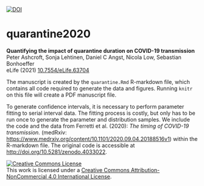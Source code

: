 [![DOI](https://zenodo.org/badge/298576397.svg)](https://zenodo.org/badge/latestdoi/298576397)

# quarantine2020

**Quantifying the impact of quarantine duration on COVID-19 transmission**<br>
Peter Ashcroft, Sonja Lehtinen, Daniel C Angst, Nicola Low, Sebastian Bonhoeffer<br>
eLife (2021) [10.7554/eLife.63704](https://doi.org/10.7554/eLife.63704)


The manuscript is created by the `quarantine.Rmd` R-markdown file, which contains all code required to generate the data and figures.
Running `knitr` on this file will create a PDF manuscript file.

To generate confidence intervals, it is necessary to perform parameter fitting to serial interval data.
The fitting process is costly, but only has to be run once to generate the parameter and distribution samples.
We include the code and the data from Ferretti et al. (2020): *The timing of COVID-19 transmission.* (medRxiv: https://www.medrxiv.org/content/10.1101/2020.09.04.20188516v1) within the R-markdown file.
The original code is accessible at http://doi.org/10.5281/zenodo.4033022.



<a rel="license" href="http://creativecommons.org/licenses/by-nc/4.0/"><img alt="Creative Commons License" style="border-width:0" src="https://i.creativecommons.org/l/by-nc/4.0/88x31.png" /></a><br />This work is licensed under a <a rel="license" href="http://creativecommons.org/licenses/by-nc/4.0/">Creative Commons Attribution-NonCommercial 4.0 International License</a>.
